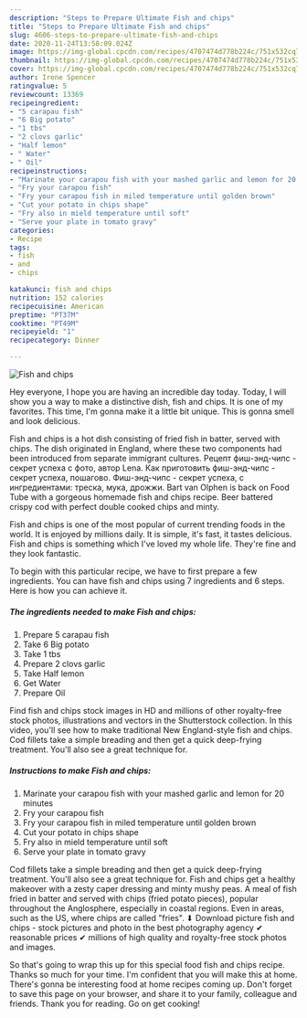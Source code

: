 ```yaml
---
description: "Steps to Prepare Ultimate Fish and chips"
title: "Steps to Prepare Ultimate Fish and chips"
slug: 4606-steps-to-prepare-ultimate-fish-and-chips
date: 2020-11-24T13:58:09.024Z
image: https://img-global.cpcdn.com/recipes/4707474d778b224c/751x532cq70/fish-and-chips-recipe-main-photo.jpg
thumbnail: https://img-global.cpcdn.com/recipes/4707474d778b224c/751x532cq70/fish-and-chips-recipe-main-photo.jpg
cover: https://img-global.cpcdn.com/recipes/4707474d778b224c/751x532cq70/fish-and-chips-recipe-main-photo.jpg
author: Irene Spencer
ratingvalue: 5
reviewcount: 13369
recipeingredient:
- "5 carapau fish"
- "6 Big potato"
- "1 tbs"
- "2 clovs garlic"
- "Half lemon"
- " Water"
- " Oil"
recipeinstructions:
- "Marinate your carapou fish with your mashed garlic and lemon for 20 minutes"
- "Fry your carapou fish"
- "Fry your carapou fish in miled temperature until golden brown"
- "Cut your potato in chips shape"
- "Fry also in mield temperature until soft"
- "Serve your plate in tomato gravy"
categories:
- Recipe
tags:
- fish
- and
- chips

katakunci: fish and chips 
nutrition: 152 calories
recipecuisine: American
preptime: "PT37M"
cooktime: "PT49M"
recipeyield: "1"
recipecategory: Dinner

---
```



![Fish and chips](https://img-global.cpcdn.com/recipes/4707474d778b224c/751x532cq70/fish-and-chips-recipe-main-photo.jpg)

Hey everyone, I hope you are having an incredible day today. Today, I will show you a way to make a distinctive dish, fish and chips. It is one of my favorites. This time, I'm gonna make it a little bit unique. This is gonna smell and look delicious.

Fish and chips is a hot dish consisting of fried fish in batter, served with chips. The dish originated in England, where these two components had been introduced from separate immigrant cultures. Рецепт фиш-энд-чипс - секрет успеха с фото, автор Lena. Как приготовить фиш-энд-чипс - секрет успеха, пошагово. Фиш-энд-чипс - секрет успеха, с ингредиентами: треска, мука, дрожжи. Bart van Olphen is back on Food Tube with a gorgeous homemade fish and chips recipe. Beer battered crispy cod with perfect double cooked chips and minty.

Fish and chips is one of the most popular of current trending foods in the world. It is enjoyed by millions daily. It is simple, it's fast, it tastes delicious. Fish and chips is something which I've loved my whole life. They're fine and they look fantastic.


To begin with this particular recipe, we have to first prepare a few ingredients. You can have fish and chips using 7 ingredients and 6 steps. Here is how you can achieve it.

<!--inarticleads1-->

##### The ingredients needed to make Fish and chips:

1. Prepare 5 carapau fish
1. Take 6 Big potato
1. Take 1 tbs
1. Prepare 2 clovs garlic
1. Take Half lemon
1. Get  Water
1. Prepare  Oil


Find fish and chips stock images in HD and millions of other royalty-free stock photos, illustrations and vectors in the Shutterstock collection. In this video, you&#39;ll see how to make traditional New England-style fish and chips. Cod fillets take a simple breading and then get a quick deep-frying treatment. You&#39;ll also see a great technique for. 

<!--inarticleads2-->

##### Instructions to make Fish and chips:

1. Marinate your carapou fish with your mashed garlic and lemon for 20 minutes
1. Fry your carapou fish
1. Fry your carapou fish in miled temperature until golden brown
1. Cut your potato in chips shape
1. Fry also in mield temperature until soft
1. Serve your plate in tomato gravy


Cod fillets take a simple breading and then get a quick deep-frying treatment. You&#39;ll also see a great technique for. Fish and chips get a healthy makeover with a zesty caper dressing and minty mushy peas. A meal of fish fried in batter and served with chips (fried potato pieces), popular throughout the Anglosphere, especially in coastal regions. Even in areas, such as the US, where chips are called &#34;fries&#34;. ⬇ Download picture fish and chips - stock pictures and photo in the best photography agency ✔ reasonable prices ✔ millions of high quality and royalty-free stock photos and images. 

So that's going to wrap this up for this special food fish and chips recipe. Thanks so much for your time. I'm confident that you will make this at home. There's gonna be interesting food at home recipes coming up. Don't forget to save this page on your browser, and share it to your family, colleague and friends. Thank you for reading. Go on get cooking!
